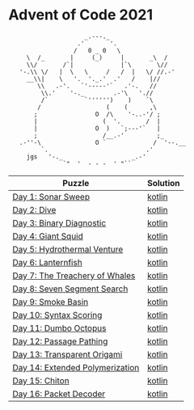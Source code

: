 # Advent of Code 2021

```
                     _.---._
                   .'       '.
                  /   0 _ 0   \
     \  /_       |     (_)     |       _\  /
     \\/       /`|             |`\       \//
   '-.\\ \/   |  \   \     /   /  |   \/ //.-'
     __\\|    \   '.  '._.'  .'   /    |//
        \\   .-'.   `'-----'`   .'-.   //
         \\.'    '-._        .-'\   './/
         /`          `'''''')    )    `\
        /                  (    (      ,\
       ;                O  /\    '-..-'/ ;
       |                  (  '.       /  |
       |                O  )   `;---'`   |
       ;                  /__.-'         ;_
   .-''-\               O `             /  '--.__
         `.                           .'
     jgs   '-._                   _.-'
               `"  '  - - -  ' "`` 
```

| Puzzle                                                                  | Solution                                   |
|-------------------------------------------------------------------------|--------------------------------------------|
| [Day 1: Sonar Sweep](https://adventofcode.com/2021/day/1)               | [kotlin](./src/main/kotlin/day01/Day1.kt)  |
| [Day 2: Dive](https://adventofcode.com/2021/day/2)                      | [kotlin](./src/main/kotlin/day02/Day2.kt)  |
| [Day 3: Binary Diagnostic](https://adventofcode.com/2021/day/3)         | [kotlin](./src/main/kotlin/day03/Day3.kt)  |
| [Day 4: Giant Squid](https://adventofcode.com/2021/day/4)               | [kotlin](./src/main/kotlin/day04/Day4.kt)  |
| [Day 5: Hydrothermal Venture](https://adventofcode.com/2021/day/5)      | [kotlin](./src/main/kotlin/day05/Day5.kt)  |
| [Day 6: Lanternfish](https://adventofcode.com/2021/day/6)               | [kotlin](./src/main/kotlin/day06/Day6.kt)  |
| [Day 7: The Treachery of Whales](https://adventofcode.com/2021/day/7)   | [kotlin](./src/main/kotlin/day07/Day7.kt)  |
| [Day 8: Seven Segment Search](https://adventofcode.com/2021/day/8)      | [kotlin](./src/main/kotlin/day08/Day8.kt)  |
| [Day 9: Smoke Basin](https://adventofcode.com/2021/day/9)               | [kotlin](./src/main/kotlin/day09/Day9.kt)  |
| [Day 10: Syntax Scoring](https://adventofcode.com/2021/day/10)          | [kotlin](./src/main/kotlin/day10/Day10.kt) |
| [Day 11: Dumbo Octopus](https://adventofcode.com/2021/day/11)           | [kotlin](./src/main/kotlin/day11/Day11.kt) |
| [Day 12: Passage Pathing](https://adventofcode.com/2021/day/12)         | [kotlin](./src/main/kotlin/day12/Day12.kt) |
| [Day 13: Transparent Origami](https://adventofcode.com/2021/day/13)     | [kotlin](./src/main/kotlin/day13/Day13.kt) |
| [Day 14: Extended Polymerization](https://adventofcode.com/2021/day/14) | [kotlin](./src/main/kotlin/day14/Day14.kt) |
| [Day 15: Chiton](https://adventofcode.com/2021/day/15)                  | [kotlin](./src/main/kotlin/day15/Day15.kt) |
| [Day 16: Packet Decoder](https://adventofcode.com/2021/day/16)          | [kotlin](./src/main/kotlin/day16/Day16.kt) |